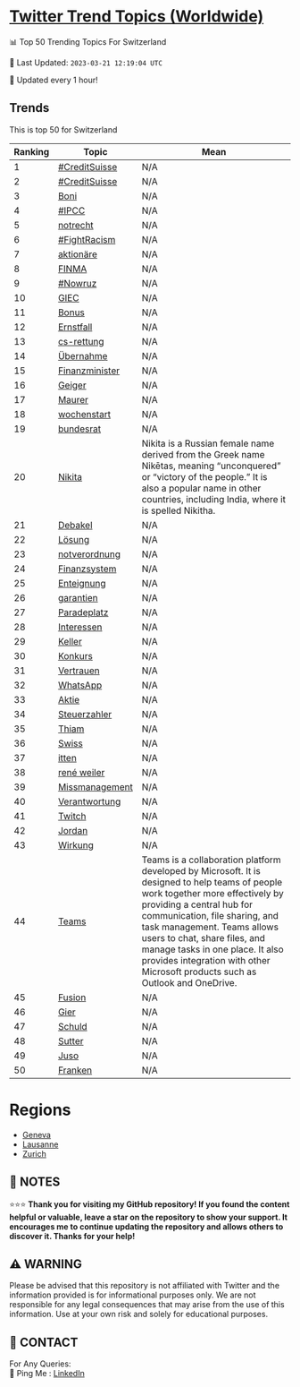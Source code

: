 [Twitter Trend Topics (Worldwide)](https://github.com/ErcinDedeoglu/Twitter-Trend-Topics)
==========


📊 Top 50 Trending Topics For Switzerland

📆 Last Updated: `2023-03-21 12:19:04 UTC`

🔧 Updated every 1 hour!


## Trends

This is top 50 for Switzerland

| Ranking | Topic | Mean |
| ------- | ------------ | ------------ |
| 1 | [#CreditSuisse](http://twitter.com/search?q=%23CreditSuisse) | N/A |
| 2 | [#CreditSuisse](http://twitter.com/search?q=%23CreditSuisse) | N/A |
| 3 | [Boni](http://twitter.com/search?q=Boni) | N/A |
| 4 | [#IPCC](http://twitter.com/search?q=%23IPCC) | N/A |
| 5 | [notrecht](http://twitter.com/search?q=notrecht) | N/A |
| 6 | [#FightRacism](http://twitter.com/search?q=%23FightRacism) | N/A |
| 7 | [aktionäre](http://twitter.com/search?q=aktion%c3%a4re) | N/A |
| 8 | [FINMA](http://twitter.com/search?q=FINMA) | N/A |
| 9 | [#Nowruz](http://twitter.com/search?q=%23Nowruz) | N/A |
| 10 | [GIEC](http://twitter.com/search?q=GIEC) | N/A |
| 11 | [Bonus](http://twitter.com/search?q=Bonus) | N/A |
| 12 | [Ernstfall](http://twitter.com/search?q=Ernstfall) | N/A |
| 13 | [cs-rettung](http://twitter.com/search?q=cs-rettung) | N/A |
| 14 | [Übernahme](http://twitter.com/search?q=%c3%9cbernahme) | N/A |
| 15 | [Finanzminister](http://twitter.com/search?q=Finanzminister) | N/A |
| 16 | [Geiger](http://twitter.com/search?q=Geiger) | N/A |
| 17 | [Maurer](http://twitter.com/search?q=Maurer) | N/A |
| 18 | [wochenstart](http://twitter.com/search?q=wochenstart) | N/A |
| 19 | [bundesrat](http://twitter.com/search?q=bundesrat) | N/A |
| 20 | [Nikita](http://twitter.com/search?q=Nikita) | Nikita is a Russian female name derived from the Greek name Nikētas, meaning “unconquered” or “victory of the people.” It is also a popular name in other countries, including India, where it is spelled Nikitha. |
| 21 | [Debakel](http://twitter.com/search?q=Debakel) | N/A |
| 22 | [Lösung](http://twitter.com/search?q=L%c3%b6sung) | N/A |
| 23 | [notverordnung](http://twitter.com/search?q=notverordnung) | N/A |
| 24 | [Finanzsystem](http://twitter.com/search?q=Finanzsystem) | N/A |
| 25 | [Enteignung](http://twitter.com/search?q=Enteignung) | N/A |
| 26 | [garantien](http://twitter.com/search?q=garantien) | N/A |
| 27 | [Paradeplatz](http://twitter.com/search?q=Paradeplatz) | N/A |
| 28 | [Interessen](http://twitter.com/search?q=Interessen) | N/A |
| 29 | [Keller](http://twitter.com/search?q=Keller) | N/A |
| 30 | [Konkurs](http://twitter.com/search?q=Konkurs) | N/A |
| 31 | [Vertrauen](http://twitter.com/search?q=Vertrauen) | N/A |
| 32 | [WhatsApp](http://twitter.com/search?q=WhatsApp) | N/A |
| 33 | [Aktie](http://twitter.com/search?q=Aktie) | N/A |
| 34 | [Steuerzahler](http://twitter.com/search?q=Steuerzahler) | N/A |
| 35 | [Thiam](http://twitter.com/search?q=Thiam) | N/A |
| 36 | [Swiss](http://twitter.com/search?q=Swiss) | N/A |
| 37 | [itten](http://twitter.com/search?q=itten) | N/A |
| 38 | [rené weiler](http://twitter.com/search?q=ren%c3%a9+weiler) | N/A |
| 39 | [Missmanagement](http://twitter.com/search?q=Missmanagement) | N/A |
| 40 | [Verantwortung](http://twitter.com/search?q=Verantwortung) | N/A |
| 41 | [Twitch](http://twitter.com/search?q=Twitch) | N/A |
| 42 | [Jordan](http://twitter.com/search?q=Jordan) | N/A |
| 43 | [Wirkung](http://twitter.com/search?q=Wirkung) | N/A |
| 44 | [Teams](http://twitter.com/search?q=Teams) | Teams is a collaboration platform developed by Microsoft. It is designed to help teams of people work together more effectively by providing a central hub for communication, file sharing, and task management. Teams allows users to chat, share files, and manage tasks in one place. It also provides integration with other Microsoft products such as Outlook and OneDrive. |
| 45 | [Fusion](http://twitter.com/search?q=Fusion) | N/A |
| 46 | [Gier](http://twitter.com/search?q=Gier) | N/A |
| 47 | [Schuld](http://twitter.com/search?q=Schuld) | N/A |
| 48 | [Sutter](http://twitter.com/search?q=Sutter) | N/A |
| 49 | [Juso](http://twitter.com/search?q=Juso) | N/A |
| 50 | [Franken](http://twitter.com/search?q=Franken) | N/A |



# Regions

* [Geneva](</Switzerland/Geneva.md>)
* [Lausanne](</Switzerland/Lausanne.md>)
* [Zurich](</Switzerland/Zurich.md>)



## 📝 NOTES

⭐⭐⭐ **Thank you for visiting my GitHub repository! If you found the content helpful or valuable, leave a star on the repository to show your support. It encourages me to continue updating the repository and allows others to discover it. Thanks for your help!**


## ⚠️ WARNING

Please be advised that this repository is not affiliated with Twitter and the information provided is for informational purposes only. We are not responsible for any legal consequences that may arise from the use of this information. Use at your own risk and solely for educational purposes.


## 📨 CONTACT

 For Any Queries:  
            🏓 Ping Me : [LinkedIn](https://www.linkedin.com/in/ercindedeoglu/)
